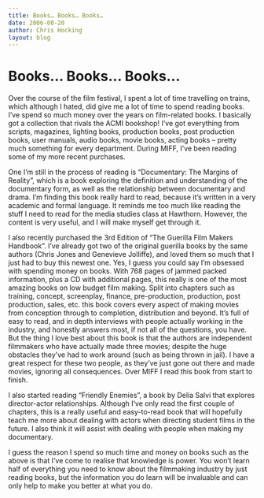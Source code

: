 ```yaml
---
title: Books… Books… Books…
date: 2006-08-20
author: Chris Hocking
layout: blog
---
```

# Books… Books… Books…

Over the course of the film festival, I spent a lot of time travelling on trains, which although I hated, did give me a lot of time to spend reading books. I’ve spend so much money over the years on film-related books. I basically got a collection that rivals the ACMI bookshop! I’ve got everything from scripts, magazines, lighting books, production books, post production books, user manuals, audio books, movie books, acting books – pretty much something for every department. During MIFF, I’ve been reading some of my more recent purchases.

One I’m still in the process of reading is “Documentary: The Margins of Reality”, which is a book exploring the definition and understanding of the documentary form, as well as the relationship between documentary and drama. I’m finding this book really hard to read, because it’s written in a very academic and formal language. It reminds me too much like reading the stuff I need to read for the media studies class at Hawthorn. However, the content is very useful, and I will make myself get through it.

I also recently purchased the 3rd Edition of “The Guerilla Film Makers Handbook”. I’ve already got two of the original guerilla books by the same authors (Chris Jones and Genevieve Jolliffe), and loved them so much that I just had to buy this newest one. Yes, I guess you could say I’m obsessed with spending money on books. With 768 pages of jammed packed information, plus a CD with additional pages, this really is one of the most amazing books on low budget film making. Split into chapters such as training, concept, screenplay, finance, pre-production, production, post production, sales, etc. this book covers every aspect of making movies from conception through to completion, distribution and beyond. It’s full of easy to read, and in depth interviews with people actually working in the industry, and honestly answers most, if not all of the questions, you have. But the thing I love best about this book is that the authors are independent filmmakers who have actually made three movies; despite the huge obstacles they’ve had to work around (such as being thrown in jail). I have a great respect for these two people, as they’ve just gone out there and made movies, ignoring all consequences. Over MIFF I read this book from start to finish.

I also started reading “Friendly Enemies”, a book by Delia Salvi that explores director-actor relationships. Although I’ve only read the first couple of chapters, this is a really useful and easy-to-read book that will hopefully teach me more about dealing with actors when directing student films in the future. I also think it will assist with dealing with people when making my documentary.

I guess the reason I spend so much time and money on books such as the above is that I’ve come to realise that knowledge is power. You won’t learn half of everything you need to know about the filmmaking industry by just reading books, but the information you do learn will be invaluable and can only help to make you better at what you do.